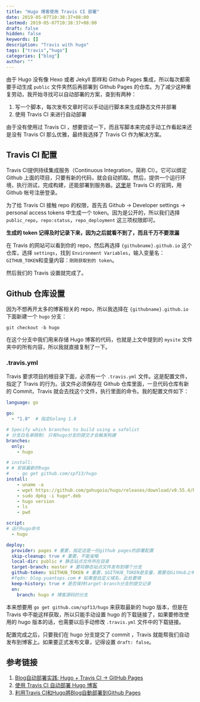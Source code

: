 ```yaml
---
title: "Hugo 博客使用 Travis CI 部署"
date: 2019-05-07T10:38:37+08:00
lastmod: 2019-05-07T10:38:37+08:00
draft: false
hidden: false
keywords: []
description: "Travis with hugo"
tags: ["travis","hugo"]
categories: ["blog"]
author: ""
---
```


由于 Hugo 没有像 Hexo 或者 Jekyll 那样和 Github Pages 集成，所以每次都需要手动生成 `public` 文件夹然后再部署到 Github Pages 的仓库。为了减少这种重复劳动，我开始寻找可以自动部署的方案，查到有两种：

1. 写一个脚本，每次发布文章时可以手动运行脚本来生成静态文件并部署
2. 使用 Travis CI 来进行自动部署

由于没有使用过 Travis CI ，想要尝试一下，而且写脚本来完成手动工作看起来还是没有 Travis CI 那么优雅，最终我选择了 Travis CI 作为解决方案。

<!--more-->

## Travis CI 配置
Travis CI提供持续集成服务（Continuous Integration，简称 CI）。它可以绑定 Github 上面的项目，只要有新的代码，就会自动抓取。然后，提供一个运行环境，执行测试，完成构建，还能部署到服务器。[这里](https://travis-ci.org/)是 Travis CI 的官网，用 Github 帐号注册登录。

为了给 Travis CI 接触 repo 的权限，首先去 Github -> Developer settings -> personal access tokens 中生成一个 token。因为是公开的，所以我们选择 `public_repo`，`repo:status`，`repo_deployment` 这三项权限即可。

**生成的 token 记得及时记录下来，因为之后就看不到了，而且千万不要泄漏**

在 Travis 的网站可以看到你的 repo，然后再选择 `{githubname}.github.io` 这个仓库，选择 `settings`，找到 `Environment Variables`，输入变量名：`GITHUB_TOKEN`和变量内容：`刚刚获取到的 token`。

然后我们的 Travis 设置就完成了。

## Github 仓库设置
因为不想再开太多的博客相关的 repo，所以我选择在 `{githubname}.github.io` 下面新建一个 `hugo` 分支：
```git
git checkout -b hugo
```
在这个分支中我们用来存储 Hugo 博客的代码，也就是上文中提到的 `mysite` 文件夹中的所有内容，所以我就直接复制了一下。

### .travis.yml 

Travis 要求项目的根目录下面，必须有一个 `.travis.yml` 文件。这是配置文件，指定了 Travis 的行为。该文件必须保存在 Github 仓库里面，一旦代码仓库有新的 Commit，Travis 就会去找这个文件，执行里面的命令。我的配置文件如下：

```yaml
language: go

go:
  - "1.8"  # 指定Golang 1.8

# Specify which branches to build using a safelist
# 分支白名单限制: 只有hugo分支的提交才会触发构建
branches:
  only:
    - hugo 

# install:
# # 安装最新的hugo
#   - go get github.com/spf13/hugo 
install:
    - uname -a
    - wget https://github.com/gohugoio/hugo/releases/download/v0.55.4/hugo_0.55.4_Linux-64bit.deb
    - sudo dpkg -i hugo*.deb
    - hugo version
    - ls
    - pwd

script:
# 运行hugo命令
  - hugo

deploy:
  provider: pages # 重要，指定这是一份github pages的部署配置
  skip-cleanup: true # 重要，不能省略
  local-dir: public # 静态站点文件所在目录
  target-branch: master # 要将静态站点文件发布到哪个分支
  github-token: $GITHUB_TOKEN # 重要，$GITHUB_TOKEN是变量，需要在GitHub上申请、再到配置到Travis
  #fqdn: blog.yuantops.com # 如果是自定义域名，此处要填
  keep-history: true # 是否保持target-branch分支的提交记录
  on:
    branch: hugo # 博客源码的分支
```
本来想要用 `go get github.com/spf13/hugo` 来获取最新的 hugo 版本，但是在 Travis 中不能这样获取，所以只能手动设置 hugo 的下载链接了，如果要修改使用的 hugo 版本的话，也需要以后手动修改 `.travis.yml` 文件中的下载链接。

配置完成之后，只要我们在 hugo 分支提交了 commit ，Travis 就能帮我们自动发布到博客上。如果要正式发布文章，记得设置 `draft: false`。

## 参考链接
1. [Blog自动部署实践: Hugo + Travis CI -> GitHub Pages](https://blog.yuantops.com/tech/hugo-travis-ci-auto-deploy-to-gh-pages/)
2. [使用 Travis CI 自动部署 Hugo 博客](https://mogeko.me/2018/028/)
3. [利用Travis CI和Hugo將Blog自動部署到Github Pages](https://axdlog.com/zh/2018/using-hugo-and-travis-ci-to-deploy-blog-to-github-pages-automatically/)